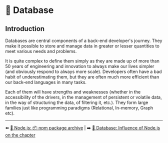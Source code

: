 # 💾 Database

## Introduction

Databases are central components of a back-end developer's journey. They make it possible to store and manage data in greater or lesser quantities to meet various needs and problems.

It is quite complex to define them simply as they are made up of more than 50 years of engineering and innovation to always make our lives simpler (and obviously respond to always more scale). Developers often have a bad habit of underestimating them, but they are often much more efficient than our back-end languages in many tasks.

Each of them will have strengths and weaknesses (whether in the accessibility of the drivers, in the management of persistent or volatile data, in the way of structuring the data, of filtering it, etc.). They form large families just like programming paradigms (Relational, In-memory, Graph etc).

---

⬅️ [🐢 Node.js: 📦 npm package archive](../nodejs/npm-package-archive.md) |
➡️ [💾 Database: Influence of Node.js on the chapter](./influence-node.md)
